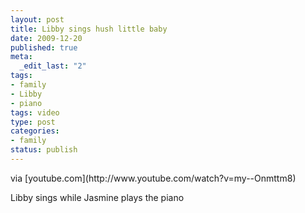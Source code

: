 ```yaml
--- 
layout: post
title: Libby sings hush little baby
date: 2009-12-20
published: true
meta: 
  _edit_last: "2"
tags: 
- family
- Libby
- piano
tags: video
type: post
categories: 
- family
status: publish
---
```

<div class="posterous_bookmarklet_entry">     <div class="posterous_quote_citation">via [youtube.com](http://www.youtube.com/watch?v=my--Onmttm8)</div> 

Libby sings while Jasmine plays the piano

</div>

